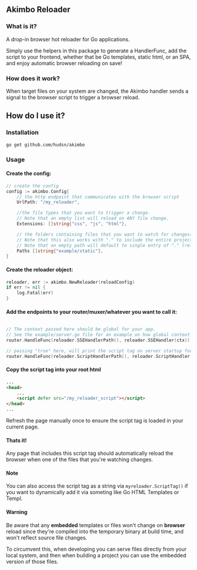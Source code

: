 ## Akimbo Reloader

### What is it?
A drop-in browser hot reloader for Go applications.

Simply use the helpers in this package to generate a HandlerFunc, add the script to your frontend, whether that be Go templates, static html, or an SPA, and enjoy automatic browser reloading on save!

### How does it work?
When target files on your system are changed, the Akimbo handler sends a 
signal to the browser script to trigger a browser reload.

## How do I use it?

### Installation

```
go get github.com/hudsn/akimbo
```

### Usage

#### Create the config:
```go
// create the config
config := akimbo.Config{
    // the http endpoint that communicates with the browser script
    UrlPath: "/my_reloader", 

    //the file types that you want to trigger a change.
    // Note that an empty list will reload on ANY file change.
    Extensions: []string{"css", "js", "html"}, 

    // the folders containing files that you want to watch for changes(includes all subfolders). 
    // Note that this also works with "." to include the entire project.
    // Note that an empty path will default to single entry of "." (reloads on any project file change)
    Paths []string{"example/static"}, 
}
```

#### Create the reloader object:

```go
reloader, err := akimbo.NewReloader(reloadConfig)
if err != nil {
    log.Fatal(err)
}
```

#### Add the endpoints to your router/muxer/whatever you want to call it:

```go

// The context passed here should be global for your app.
// See the example/server.go file for an example on how global context is passed to this handlerfunc
router.HandleFunc(reloader.SSEHandlerPath(), reloader.SSEHandler(ctx))

// passing "true" here, will print the script tag on server startup for you to copy. This only needs to be done once as long as your config doesn't change.
router.HandleFunc(reloader.ScriptHandlerPath(), reloader.ScriptHandler(true))
```

#### Copy the script tag into your root html

```html
...
<head>
    ...
    <script defer src="/my_reloader_script"></script>
</head>
...
```

Refresh the page manually once to ensure the script tag is loaded in your current page.

#### Thats it!

Any page that includes this script tag should automatically reload the browser when one of the files that you're watching changes.

#### Note
You can also access the script tag as a string via `myreloader.ScriptTag()` if you want to dynamically add it via someting like Go HTML Templates or Templ. 

#### Warning
Be aware that any **embedded** templates or files won't change on **browser** reload since they're compiled into the temporary binary at build time, and won't reflect source file changes.

To circumvent this, when developing you can serve files directly from your local system, and then when building a project you can use the embedded version of those files.
